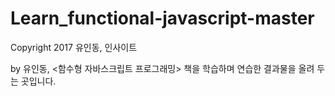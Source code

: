 # Learn_functional-javascript-master

Copyright 2017 유인동, 인사이트

by 유인동, <함수형 자바스크립트 프로그래밍> 책을 학습하며 연습한 결과물을 올려 두는 곳입니다.
